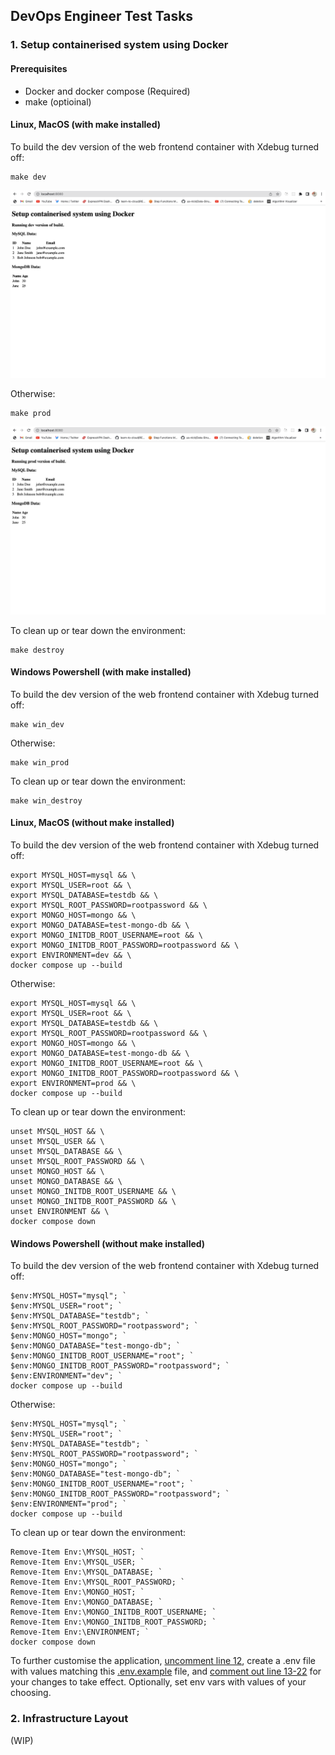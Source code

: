 ## DevOps Engineer Test Tasks

### 1. Setup containerised system using Docker

#### Prerequisites

- Docker and docker compose (Required)
- make (optioinal)

#### Linux, MacOS (with make installed)

To build the dev version of the web frontend container with Xdebug turned off:

```
make dev
```

![dev version of build](assets/dev-build-version.png)

Otherwise:

```
make prod
```

![prod version of build](assets/prod-build-version.png)

To clean up or tear down the environment:

```
make destroy
```

#### Windows Powershell (with make installed)

To build the dev version of the web frontend container with Xdebug turned off:

```
make win_dev
```

Otherwise:

```
make win_prod
```

To clean up or tear down the environment:

```
make win_destroy
```

#### Linux, MacOS (without make installed)

To build the dev version of the web frontend container with Xdebug turned off:

```
export MYSQL_HOST=mysql && \
export MYSQL_USER=root && \
export MYSQL_DATABASE=testdb && \
export MYSQL_ROOT_PASSWORD=rootpassword && \
export MONGO_HOST=mongo && \
export MONGO_DATABASE=test-mongo-db && \
export MONGO_INITDB_ROOT_USERNAME=root && \
export MONGO_INITDB_ROOT_PASSWORD=rootpassword && \
export ENVIRONMENT=dev && \
docker compose up --build
```

Otherwise:

```
export MYSQL_HOST=mysql && \
export MYSQL_USER=root && \
export MYSQL_DATABASE=testdb && \
export MYSQL_ROOT_PASSWORD=rootpassword && \
export MONGO_HOST=mongo && \
export MONGO_DATABASE=test-mongo-db && \
export MONGO_INITDB_ROOT_USERNAME=root && \
export MONGO_INITDB_ROOT_PASSWORD=rootpassword && \
export ENVIRONMENT=prod && \
docker compose up --build
```

To clean up or tear down the environment:

```
unset MYSQL_HOST && \
unset MYSQL_USER && \
unset MYSQL_DATABASE && \
unset MYSQL_ROOT_PASSWORD && \
unset MONGO_HOST && \
unset MONGO_DATABASE && \
unset MONGO_INITDB_ROOT_USERNAME && \
unset MONGO_INITDB_ROOT_PASSWORD && \
unset ENVIRONMENT && \
docker compose down
```

#### Windows Powershell (without make installed)

To build the dev version of the web frontend container with Xdebug turned off:

```
$env:MYSQL_HOST="mysql"; `
$env:MYSQL_USER="root"; `
$env:MYSQL_DATABASE="testdb"; `
$env:MYSQL_ROOT_PASSWORD="rootpassword"; `
$env:MONGO_HOST="mongo"; `
$env:MONGO_DATABASE="test-mongo-db"; `
$env:MONGO_INITDB_ROOT_USERNAME="root"; `
$env:MONGO_INITDB_ROOT_PASSWORD="rootpassword"; `
$env:ENVIRONMENT="dev"; `
docker compose up --build
```

Otherwise:

```
$env:MYSQL_HOST="mysql"; `
$env:MYSQL_USER="root"; `
$env:MYSQL_DATABASE="testdb"; `
$env:MYSQL_ROOT_PASSWORD="rootpassword"; `
$env:MONGO_HOST="mongo"; `
$env:MONGO_DATABASE="test-mongo-db"; `
$env:MONGO_INITDB_ROOT_USERNAME="root"; `
$env:MONGO_INITDB_ROOT_PASSWORD="rootpassword"; `
$env:ENVIRONMENT="prod"; `
docker compose up --build
```

To clean up or tear down the environment:

```
Remove-Item Env:\MYSQL_HOST; `
Remove-Item Env:\MYSQL_USER; `
Remove-Item Env:\MYSQL_DATABASE; `
Remove-Item Env:\MYSQL_ROOT_PASSWORD; `
Remove-Item Env:\MONGO_HOST; `
Remove-Item Env:\MONGO_DATABASE; `
Remove-Item Env:\MONGO_INITDB_ROOT_USERNAME; `
Remove-Item Env:\MONGO_INITDB_ROOT_PASSWORD; `
Remove-Item Env:\ENVIRONMENT; `
docker compose down
```

To further customise the application, [uncomment line 12](https://github.com/mosesbenjamin/lecturio-devops-assessment/blob/main/docker-compose.yml#:~:text=%23%20env_file%3A%20.env%20%23%20load%20values%20from%20.env%20file),
create a .env file with values matching this [.env.example](.env.example) file, and [comment out line 13-22](https://github.com/mosesbenjamin/lecturio-devops-assessment/blob/main/docker-compose.yml#:~:text=from%20.env%20file-,environment%3A,%2D%20PHP_ENV%3D%24%7BENVIRONMENT%7D,-volumes%3A) for your changes to take effect. Optionally, set env vars with values of your choosing.

### 2. Infrastructure Layout

(WIP)
